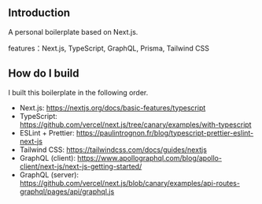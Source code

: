 ## Introduction

A personal boilerplate based on Next.js.

features：Next.js, TypeScript, GraphQL, Prisma, Tailwind CSS

## How do I build

I built this boilerplate in the following order.

- Next.js: https://nextjs.org/docs/basic-features/typescript
- TypeScript: https://github.com/vercel/next.js/tree/canary/examples/with-typescript
- ESLint + Prettier: https://paulintrognon.fr/blog/typescript-prettier-eslint-next-js
- Tailwind CSS: https://tailwindcss.com/docs/guides/nextjs
- GraphQL (client): https://www.apollographql.com/blog/apollo-client/next-js/next-js-getting-started/
- GraphQL (server): https://github.com/vercel/next.js/blob/canary/examples/api-routes-graphql/pages/api/graphql.js
